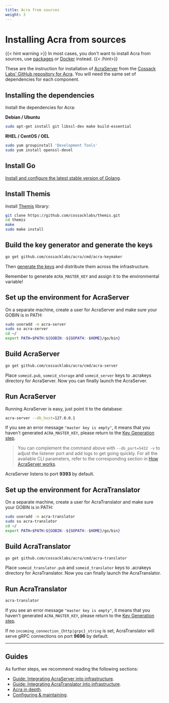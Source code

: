 ```yaml
---
title: Acra from sources
weight: 3
---
```


# Installing Acra from sources

{{< hint warning >}}
In most cases, you don't want to install Acra from sources, use [packages](/acra/getting-started/installing/installing-acra-from-repository/) or [Docker](/acra/getting-started/installing/launching-acra-from-docker-images/) instead.
{{< /hint>}}

These are the instruction for installation of [AcraServer](/acra/acra-in-depth/architecture/acraserver/) from the [Cossack Labs' GitHub repository for Acra](https://github.com/cossacklabs/acra/). You will need the same set of dependencies for each component.

## Installing the dependencies

Install the dependencies for Acra:

**Debian / Ubuntu**

```bash
sudo apt-get install git libssl-dev make build-essential
```

**RHEL / CentOS / OEL**

```bash
sudo yum groupinstall 'Development Tools'
sudo yum install openssl-devel
```

## Install Go

[Install and configure the latest stable version of Golang](https://golang.org/doc/install).

## Install Themis

Install [Themis](https://www.github.com/cossacklabs/themis) library:

```bash
git clone https://github.com/cossacklabs/themis.git
cd themis
make
sudo make install
```

## Build the key generator and generate the keys

```bash
go get github.com/cossacklabs/acra/cmd/acra-keymaker
```

Then [generate the keys](/acra/security-controls/key-management/operations/generation/) and distribute them across the infrastructure.

Remember to generate `ACRA_MASTER_KEY` and assign it to the environmental variable!

## Set up the environment for AcraServer

On a separate machine, create a user for AcraServer and make sure your GOBIN is in PATH:
```bash
sudo useradd -m acra-server
sudo su acra-server
cd ~/
export PATH=$PATH:${GOBIN:-${GOPATH:-$HOME}/go/bin}
```

## Build AcraServer

```bash
go get github.com/cossacklabs/acra/cmd/acra-server
```    

Place `someid.pub`, `someid_storage` and `someid_server` keys to .acrakeys directory for AcraServer.
Now you can finally launch the AcraServer.

## Run AcraServer

Running AcraServer is easy, just point it to the database:

```bash
acra-server --db_host=127.0.0.1
```

If you see an error message `"master key is empty"`, it means that you haven't generated `ACRA_MASTER_KEY`, please return to the [Key Generation step](/acra/security-controls/key-management/operations/generation/).

> You can complement the command above with `--db_port=5432 -v` to adjust the listener port and add logs to get going quickly. For all the available CLI parameters, refer to the corresponding section in [How AcraServer works](/acra/configuring-maintaining/general-configuration/acra-server/#command-line-flags).

AcraServer listens to port **9393** by default.


## Set up the environment for AcraTranslator

On a separate machine, create a user for AcraTranslator and make sure your GOBIN is in PATH:
```bash
sudo useradd -m acra-translator
sudo su acra-translator
cd ~/
export PATH=$PATH:${GOBIN:-${GOPATH:-$HOME}/go/bin}
```

## Build AcraTranslator

```bash
go get github.com/cossacklabs/acra/cmd/acra-translator
```    

Place `someid_translator.pub` and `someid_translator` keys to .acrakeys directory for AcraTranslator.
Now you can finally launch the AcraTranslator.

## Run AcraTranslator

```bash
acra-translator
```

If you see an error message `"master key is empty"`, it means that you haven't generated `ACRA_MASTER_KEY`, please return to the [Key Generation step](/acra/security-controls/key-management/operations/generation/).

If no `incoming_connection_{http|grpc}_string` is set, AcraTranslator will serve gRPC connections on port **9696** by default.

---

## Guides

As further steps, we recommend reading the following sections:
* [Guide: Integrating AcraServer into infrastructure](/acra/guides/integrating-acra-server-into-infrastructure/).
* [Guide: Integrating AcraTranslator into infrastructure](/acra/guides/integrating-acra-translator-into-new-infrastructure/).
* [Acra in depth](/acra/acra-in-depth/).
* [Configuring & maintaining](/acra/configuring-maintaining/).
